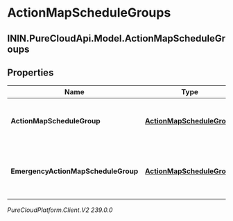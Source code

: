 # ActionMapScheduleGroups

## ININ.PureCloudApi.Model.ActionMapScheduleGroups

## Properties

|Name | Type | Description | Notes|
|------------ | ------------- | ------------- | -------------|
| **ActionMapScheduleGroup** | [**ActionMapScheduleGroup**](ActionMapScheduleGroup) | The actions map&#39;s associated schedule group. | |
| **EmergencyActionMapScheduleGroup** | [**ActionMapScheduleGroup**](ActionMapScheduleGroup) | The action map&#39;s associated emergency schedule group. | [optional] |



_PureCloudPlatform.Client.V2 239.0.0_
